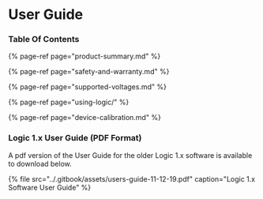 # User Guide

### **Table Of Contents**

{% page-ref page="product-summary.md" %}

{% page-ref page="safety-and-warranty.md" %}

{% page-ref page="supported-voltages.md" %}

{% page-ref page="using-logic/" %}

{% page-ref page="device-calibration.md" %}



### Logic 1.x User Guide \(PDF Format\)

A pdf version of the User Guide for the older Logic 1.x software is available to download below.

{% file src="../.gitbook/assets/users-guide-11-12-19.pdf" caption="Logic 1.x Software User Guide" %}





